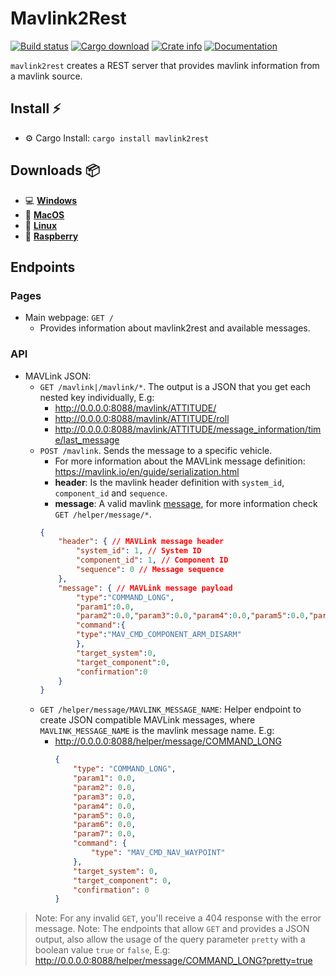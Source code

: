 # Mavlink2Rest
[![Build status](https://travis-ci.org/patrickelectric/mavlink2rest.svg)](https://travis-ci.org/patrickelectric/mavlink2rest)
[![Cargo download](https://img.shields.io/crates/d/mavlink2rest)](https://crates.io/crates/mavlink2rest)
[![Crate info](https://img.shields.io/crates/v/mavlink2rest.svg)](https://crates.io/crates/mavlink2rest)
[![Documentation](https://docs.rs/mavlink2rest/badge.svg)](https://docs.rs/mavlink2rest)

`mavlink2rest` creates a REST server that provides mavlink information from a mavlink source.

## Install :zap:
- :gear: Cargo Install: `cargo install mavlink2rest`

## Downloads :package:

- :computer: [**Windows**](https://github.com/patrickelectric/mavlink2rest/releases/download/continuous/mavlink2rest-i686-pc-windows-msvc.zip)
- :apple: [**MacOS**](https://github.com/patrickelectric/mavlink2rest/releases/download/continuous/mavlink2rest-x86_64-apple-darwin)
- :penguin: [**Linux**](https://github.com/patrickelectric/mavlink2rest/releases/download/continuous/mavlink2rest-x86_64-unknown-linux-musl)
- :strawberry: [**Raspberry**](https://github.com/patrickelectric/mavlink2rest/releases/download/continuous/mavlink2rest-armv7-unknown-linux-musleabihf)

## Endpoints

### Pages
* Main webpage: `GET /`
  * Provides information about mavlink2rest and available messages.

### API
* MAVLink JSON:
  * `GET /mavlink|/mavlink/*`. The output is a JSON that you get each nested key individually, E.g:
    * http://0.0.0.0:8088/mavlink/ATTITUDE/
    * http://0.0.0.0:8088/mavlink/ATTITUDE/roll
    * http://0.0.0.0:8088/mavlink/ATTITUDE/message_information/time/last_message
  * `POST /mavlink`. Sends the message to a specific vehicle.
    * For more information about the MAVLink message definition: https://mavlink.io/en/guide/serialization.html
    * **header**: Is the mavlink header definition with `system_id`, `component_id` and `sequence`.
    * **message**: A valid mavlink [message](https://mavlink.io/en/messages/common.html), for more information check `GET /helper/message/*`.
    ```json
    {
        "header": { // MAVLink message header
            "system_id": 1, // System ID
            "component_id": 1, // Component ID
            "sequence": 0 // Message sequence
        },
        "message": { // MAVLink message payload
            "type":"COMMAND_LONG",
            "param1":0.0,
            "param2":0.0,"param3":0.0,"param4":0.0,"param5":0.0,"param6":0.0,"param7":0.0,
            "command":{
            "type":"MAV_CMD_COMPONENT_ARM_DISARM"
            },
            "target_system":0,
            "target_component":0,
            "confirmation":0
        }
    }
    ```
  * `GET /helper/message/MAVLINK_MESSAGE_NAME`: Helper endpoint to create JSON compatible MAVLink messages, where `MAVLINK_MESSAGE_NAME` is the mavlink message name. E.g:
    * http://0.0.0.0:8088/helper/message/COMMAND_LONG
      ```json
      {
          "type": "COMMAND_LONG",
          "param1": 0.0,
          "param2": 0.0,
          "param3": 0.0,
          "param4": 0.0,
          "param5": 0.0,
          "param6": 0.0,
          "param7": 0.0,
          "command": {
              "type": "MAV_CMD_NAV_WAYPOINT"
          },
          "target_system": 0,
          "target_component": 0,
          "confirmation": 0
      }
      ```

> Note: For any invalid `GET`, you'll receive a 404 response with the error message.
> Note: The endpoints that allow `GET` and provides a JSON output, also allow the usage of the query parameter `pretty` with a boolean value `true` or `false`, E.g: http://0.0.0.0:8088/helper/message/COMMAND_LONG?pretty=true
